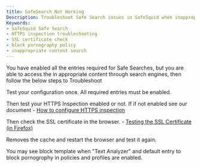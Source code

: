 ```yaml
---
title: SafeSearch Not Working  
Description: Troubleshoot Safe Search issues in SafeSquid when inappropriate content is accessible despite enabling all Safe Search entries. Includes HTTPS Inspection validation, SSL certificate checks, and policy verification.  
Keywords:  
- SafeSquid Safe Search  
- HTTPS inspection troubleshooting  
- SSL certificate check  
- block pornography policy  
- inappropriate content search  
---
```


You have enabled all the entries required for Safe Searches, but you are able to access the in appropriate content through search engines, then follow the below steps to Troubleshoot

Test your configuration once. All required entries must be enabled.

Then test your HTTPS Inspection enabled or not. If if not enabled see our document - [How to configure HTTPS inspection](https://help.safesquid.com/portal/en/kb/articles/setup-https-inspection)

Then check the SSL certificate in the browser. - [Testing the SSL Certificate (in Firefox)](https://help.safesquid.com/portal/en/kb/articles/importing-your-ssl-certificate-into-firefox#testing)

Removes the cache and restart the browser and test it again.

You may see block template when "Text Analyzer" and default entry to block pornogrophy in policies and profiles are enabled.
